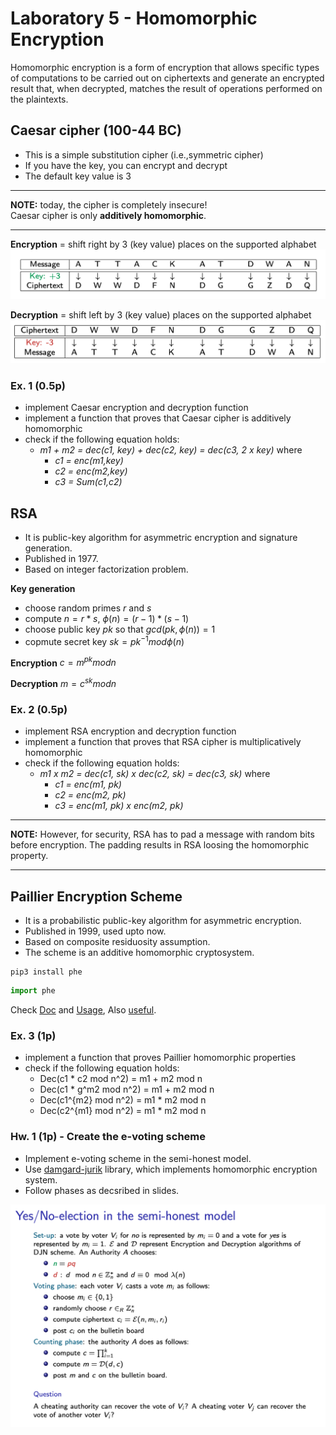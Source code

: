 # Laboratory 5 - Homomorphic Encryption

Homomorphic encryption is a form of encryption that allows specific types of computations to be carried out on ciphertexts and generate an encrypted result that, when decrypted, matches the result of operations performed on the plaintexts.

## Caesar cipher (100-44 BC)
- This is a simple substitution cipher (i.e.,symmetric cipher)
- If you have the key, you can encrypt and decrypt
- The default key value is 3

---

**NOTE:** today, the cipher is completely insecure!  
Caesar cipher is only **additively homomorphic**.

---

**Encryption** = shift right by 3 (key value) places on the supported alphabet
![caesar_enc.png](caesar_enc.png)

**Decryption** = shift left by 3 (key value) places on the supported alphabet
![caesar_dec.png](caesar_dec.png)

### Ex. 1 (0.5p)
- implement Caesar encryption and decryption function
- implement a function that proves that Caesar cipher is additively homomorphic
- check if the following equation holds:
   - *m1 + m2 = dec(c1, key) + dec(c2, key) = dec(c3, 2 x key)* where
      - *c1 = enc(m1,key)*
      - *c2 = enc(m2,key)*
      - *c3 = Sum(c1,c2)*

## RSA
- It is public-key algorithm for asymmetric encryption and signature generation.
- Published in 1977.
- Based on integer factorization problem.

**Key generation**
- choose random primes *r* and *s*
- compute $n = r * s$, $\phi(n) = (r - 1) * (s - 1)$
- choose public key *pk* so that $gcd(pk, \phi(n)) = 1$
- copmute secret key $sk = pk^{-1} mod \phi(n)$

**Encryption** $c = m^{pk} mod n$

**Decryption** $m = c^{sk} mod n$

### Ex. 2 (0.5p)
- implement RSA encryption and decryption function
- implement a function that proves that RSA cipher is multiplicatively homomorphic
- check if the following equation holds:
   - *m1 x m2 = dec(c1, sk) x dec(c2, sk) = dec(c3, sk)* where
      - *c1 = enc(m1, pk)*
      - *c2 = enc(m2, pk)*
      - *c3 = enc(m1, pk) x enc(m2, pk)*

---

**NOTE:** However, for security, RSA has to pad a message with random bits before encryption. The padding results in RSA loosing the homomorphic property.

---


## Paillier Encryption Scheme

- It is a probabilistic public-key algorithm for asymmetric encryption.
- Published in 1999, used upto now.
- Based on composite residuosity assumption.
- The scheme is an additive homomorphic cryptosystem.

```console
pip3 install phe
```

```python
import phe
```

Check [Doc](https://python-paillier.readthedocs.io/en/develop/) and [Usage](https://python-paillier.readthedocs.io/en/develop/usage.html#usage), Also [useful](https://python-paillier.readthedocs.io/en/stable/phe.html).

### Ex. 3 (1p)
- implement a function that proves Paillier homomorphic properties
- check if the following equation holds:
   - Dec(c1 * c2 mod n^2) = m1 + m2 mod n
   - Dec(c1 * g^m2 mod n^2) = m1 + m2 mod n
   - Dec(c1^{m2} mod n^2) = m1 * m2 mod n
   - Dec(c2^{m1} mod n^2) = m1 * m2 mod n

### Hw. 1 (1p) - Create the e-voting scheme
- Implement e-voting scheme in the semi-honest model.
- Use [damgard-jurik](https://github.com/cryptovoting/damgard-jurik) library, which implements homomorphic encryption system.
- Follow phases as decsribed in slides.

![evote.png](evote.png)

